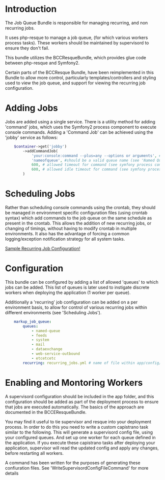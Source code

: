Introduction
============

The Job Queue Bundle is responsible for managing recurring, and non recurring jobs.

It uses php-resque to manage a job queue, (for which various workers process tasks).
These workers should be maintained by supervisord to ensure they don't fail.

This bundle utilizes the BCCResqueBundle, which provides glue code between php-resque and Symfony2.

Certain parts of the BCCResque Bundle, have been reimplemented in this Bundle to allow more control, particularly templates/controllers and styling used to view the job queue, and support for viewing the recurring job configuration.

Adding Jobs
============

Jobs are added using a single service. There is a utility method for adding 'command' jobs, which uses the Symfony2 process component to execute console commands. Adding a 'Command Job' can be achieved using the 'jobby' service as follows:

```php
	$container->get('jobby')
		->addCommandJob(
			'your:console:command --plus=any --options or arguments', #this needs to be a valid command
			'nameofqueue', #should be a valid queue name (see 'Named Queues')
			600, # allowed timeout for command (see symfony process component documentation)
			600, # allowed idle timeout for command (see symfony process component documentation)
		)
```

Scheduling Jobs
===============

Rather than scheduling console commands using the crontab, they should be managed in environment specific configuration files (using crontab syntax) which add commands to the job queue on the same schedule as present in the crontab. This allows the addition of new recurring jobs, or changing of timings, without having to modify crontab in multiple environments. It also has the advantage of forcing a common logging/exception notification strategy for all system tasks.

[Sample Recurring Job Configuration!](Resources/docs/sample_recurring.yml)

Configuration
===============
This bundle can be configured by adding a list of allowed 'queues' to which jobs can be added. This list of queues is later used to instigate discrete workers when deploying the application (1 worker per queue).

Additionally a 'recurring' job configuration can be added on a per environment basis, to allow for control of various recurring jobs within different environments (see 'Scheduling Jobs').

```yml
	markup_job_queue:
	    queues:
	        - named-queue
	        - feeds
	        - system
	        - mail
	        - dataexchange
	        - web-service-outbound
	        - etcetcetc
	    recurring: recurring_jobs.yml # name of file within app/config/
```

Enabling and Montoring Workers
================
A supervisord configuration should be included in the app folder, and this configuration should be added as part of the deployment process to ensure that jobs are executed automatically. The basics of the approach are documented in the BCCEResqueBundle.

You may find it useful to tie supervisor and resque into your deployment process. In order to do this you need to write a custom capistrano task similar to the following. This will generate a supervisord config file, using your configured queues. And set up one worker for each queue defined in the application. If you execute these capistrano tasks after deploying your application, supervisor will read the updated config and apply any changes, before restarting all workers.

A command has been written for the purposes of generating these confiuration files. See 'WriteSupervisordConfigFileCommand' for more details
